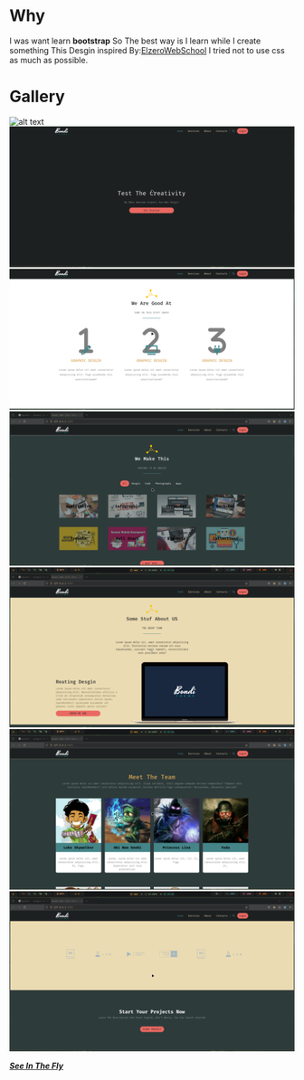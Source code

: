 # Why

I was want learn **bootstrap** So
The best way is I learn while I create something
This Desgin inspired By:[ElzeroWebSchool](https://youtube.com/playlist?list=PLDoPjvoNmBAyvm7f--dc6XqkpfDcen_vQ&si=wSBEo5Q1Nsk7J1Pj)
I tried not to use css as much as possible.

# Gallery

![alt text](./assets/image1.png)
![alt text](./assets/image2.png)
![alt text](./assets/image3.png)
![alt text](./assets/image4.png)
![alt text](./assets/image5.png)
![alt text](./assets/image6.png)
![alt text](./assets/image7.png)

**_[ See In The Fly ](https://u-shen.github.io/Bandi-Web-Site/)_**
